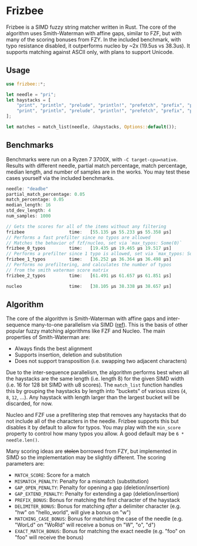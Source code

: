 # Frizbee

Frizbee is a SIMD fuzzy string matcher written in Rust. The core of the algorithm uses Smith-Waterman with affine gaps, similar to FZF, but with many of the scoring bonuses from FZY. In the included benchmark, with typo resistance disabled, it outperforms nucleo by ~2x (19.5us vs 38.3us). It supports matching against ASCII only, with plans to support Unicode.

## Usage

```rust
use frizbee::*;

let needle = "pri";
let haystacks = [
    "print", "println", "prelude", "println!", "prefetch", "prefix", "prefix!", "print!",
    "print", "println", "prelude", "println!", "prefetch", "prefix", "prefix!", "print!",
];

let matches = match_list(needle, &haystacks, Options::default());
```

## Benchmarks

Benchmarks were run on a Ryzen 7 3700X, with `-C target-cpu=native`. Results with different needle, partial match percentage, match percentage, median length, and number of samples are in the works. You may test these cases yourself via the included benchmarks.

```rust
needle: "deadbe"
partial_match_percentage: 0.05
match_percentage: 0.05
median_length: 16
std_dev_length: 4
num_samples: 1000

// Gets the scores for all of the items without any filtering
frizbee                 time:   [55.135 µs 55.233 µs 55.358 µs]
// Performs a fast prefilter since no typos are allowed
// Matches the behavior of fzf/nucleo, set via `max_typos: Some(0)`
frizbee_0_typos         time:   [19.435 µs 19.465 µs 19.517 µs]
// Performs a prefilter since 1 typo is allowed, set via `max_typos: Some(1)`
frizbee_1_typos         time:   [36.252 µs 36.364 µs 36.498 µs]
// Performs no prefiltering, and calculates the number of typos
// from the smith waterman score matrix
frizbee_2_typos         time:   [61.491 µs 61.657 µs 61.851 µs]

nucleo                  time:   [38.105 µs 38.338 µs 38.657 µs]
```

## Algorithm

The core of the algorithm is Smith-Waterman with affine gaps and inter-sequence many-to-one parallelism via SIMD ([ref](https://pmc.ncbi.nlm.nih.gov/articles/PMC8419822/#Sec13)). This is the basis of other popular fuzzy matching algorithms like FZF and Nucleo. The main properties of Smith-Waterman are:

- Always finds the best alignment 
- Supports insertion, deletion and substitution
- Does not support transposition (i.e. swapping two adjacent characters)

Due to the inter-sequence parallelism, the algorithm performs best when all the haystacks are the same length (i.e. length 8) for the given SIMD width (i.e. 16 for 128 bit SIMD with u8 scores). The `match_list` function handles this by grouping the haystacks by length into "buckets" of various sizes (`4`, `8`, `12`, ...). Any haystack with length larger than the largest bucket will be discarded, for now.

Nucleo and FZF use a prefiltering step that removes any haystacks that do not include all of the characters in the needle. Frizbee supports this but disables it by default to allow for typos. You may play with the `min_score` property to control how many typos you allow. A good default may be `6 * needle.len()`.

Many scoring ideas are ~~stolen~~ borrowed from FZY, but implemented in SIMD so the implementation may be slightly different. The scoring parameters are:

- `MATCH_SCORE`: Score for a match
- `MISMATCH_PENALTY`: Penalty for a mismatch (substitution)
- `GAP_OPEN_PENALTY`: Penalty for opening a gap (deletion/insertion)
- `GAP_EXTEND_PENALTY`: Penalty for extending a gap (deletion/insertion)
- `PREFIX_BONUS`: Bonus for matching the first character of the haystack
- `DELIMITER_BONUS`: Bonus for matching _after_ a delimiter character (e.g. "hw" on "hello_world", will give a bonus on "w")
- `MATCHING_CASE_BONUS`: Bonus for matching the case of the needle (e.g. "WorLd" on "WoRld" will receive a bonus on "W", "o", "d")
- `EXACT_MATCH_BONUS`: Bonus for matching the exact needle (e.g. "foo" on "foo" will receive the bonus)
